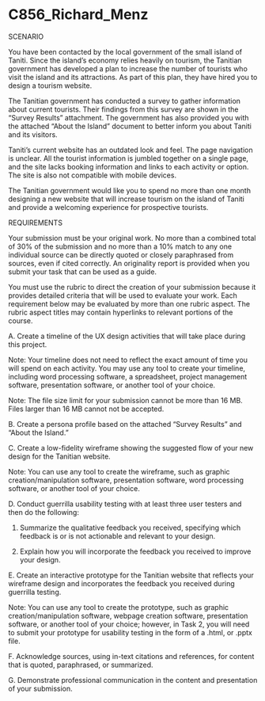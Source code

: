 # C856_Richard_Menz
SCENARIO

You have been contacted by the local government of the small island of Taniti. Since the island’s economy relies heavily on tourism, the Tanitian government has developed a plan to increase the number of tourists who visit the island and its attractions. As part of this plan, they have hired you to design a tourism website.



The Tanitian government has conducted a survey to gather information about current tourists. Their findings from this survey are shown in the “Survey Results” attachment. The government has also provided you with the attached “About the Island” document to better inform you about Taniti and its visitors.



Taniti’s current website has an outdated look and feel. The page navigation is unclear. All the tourist information is jumbled together on a single page, and the site lacks booking information and links to each activity or option. The site is also not compatible with mobile devices.



The Tanitian government would like you to spend no more than one month designing a new website that will increase tourism on the island of Taniti and provide a welcoming experience for prospective tourists.

REQUIREMENTS

Your submission must be your original work. No more than a combined total of 30% of the submission and no more than a 10% match to any one individual source can be directly quoted or closely paraphrased from sources, even if cited correctly. An originality report is provided when you submit your task that can be used as a guide.



You must use the rubric to direct the creation of your submission because it provides detailed criteria that will be used to evaluate your work. Each requirement below may be evaluated by more than one rubric aspect. The rubric aspect titles may contain hyperlinks to relevant portions of the course.



A.  Create a timeline of the UX design activities that will take place during this project. 



Note: Your timeline does not need to reflect the exact amount of time you will spend on each activity. You may use any tool to create your timeline, including word processing software, a spreadsheet, project management software, presentation software, or another tool of your choice.

Note:  The file size limit for your submission cannot be more than 16 MB.  Files larger than 16 MB cannot not be accepted.



B.  Create a persona profile based on the attached “Survey Results” and “About the Island.” 



C.  Create a low-fidelity wireframe showing the suggested flow of your new design for the Tanitian website. 



Note: You can use any tool to create the wireframe, such as graphic creation/manipulation software, presentation software, word processing software, or another tool of your choice.



D.  Conduct guerrilla usability testing with at least three user testers and then do the following:

1.  Summarize the qualitative feedback you received, specifying which feedback is or is not actionable and relevant to your design.

2.  Explain how you will incorporate the feedback you received to improve your design.



E.  Create an interactive prototype for the Tanitian website that reflects your wireframe design and incorporates the feedback you received during guerrilla testing. 



Note: You can use any tool to create the prototype, such as graphic creation/manipulation software, webpage creation software, presentation software, or another tool of your choice; however, in Task 2, you will need to submit your prototype for usability testing in the form of a .html, or .pptx file.  



F.  Acknowledge sources, using in-text citations and references, for content that is quoted, paraphrased, or summarized. 



G.  Demonstrate professional communication in the content and presentation of your submission.